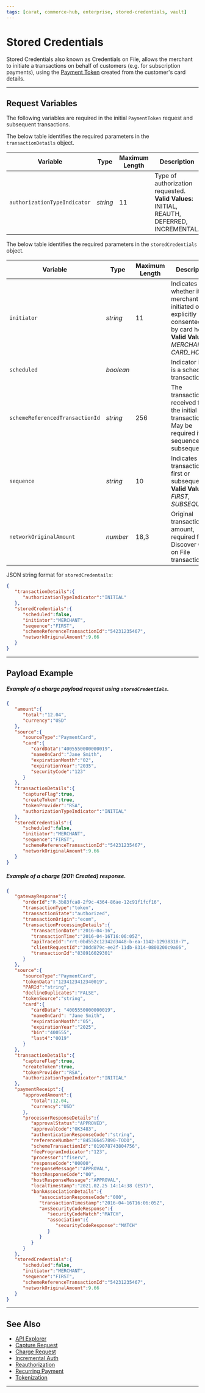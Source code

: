 ```yaml
---
tags: [carat, commerce-hub, enterprise, stored-credentials, vault]
---
```


# Stored Credentials

Stored Credentials also known as Credentials on File, allows the merchant to initiate a transactions on behalf of customers (e.g. for subscription payments), using the [Payment Token](?path=docs/Resources/API-Documents/Payments_VAS/Payment-Token.md) created from the customer's card details.

---

## Request Variables

The following variables are required in the initial `PaymentToken` request and subsequent transactions.

<!--
type: tab
title: transactionDetails
-->

The below table identifies the required parameters in the `transactionDetails` object.

| Variable | Type | Maximum Length | Description |
| -------- | -- | ------------ | ------------------ |
| `authorizationTypeIndicator` | *string* | 11 | Type of authorization requested. **Valid Values:** INITIAL, REAUTH, DEFERRED, INCREMENTAL. |

<!--
type: tab
title: storedCredentials
-->

The below table identifies the required parameters in the `storedCredentials` object.

| Variable | Type | Maximum Length | Description |
| -------- | -- | ------------ | ------------------ |
| `initiator` | *string* | 11 | Indicates whether it is a merchant-initiated or explicitly consented to by card holder. **Valid Values:** *MERCHANT*, *CARD_HOLDER* |
| `scheduled` | *boolean* |  | Indicator if this is a scheduled transaction. |
| `schemeReferencedTransactionId` | *string* | 256 | The transaction ID received from the initial transaction. May be required if sequence is subsequent. |
| `sequence` | *string* | 10 | Indicates if the transaction is first or subsequent. **Valid Values:** *FIRST*, *SUBSEQUENT* |
| `networkOriginalAmount` | *number* | 18,3 | Original transaction amount, required for Discover Card on File transactions. |

<!--
type: tab
title: JSON Example
-->

JSON string format for `storedCredentails`:

```json
{
   "transactionDetails":{
      "authorizationTypeIndicator":"INITIAL"
   },
   "storedCredentials":{
      "scheduled":false,
      "initiator":"MERCHANT",
      "sequence":"FIRST",
      "schemeReferenceTransactionId":"54231235467",
      "networkOriginalAmount":9.66
   }
}
```

<!-- type: tab-end -->

---

## Payload Example

<!--
type: tab
title: Request
-->

##### Example of a charge payload request using `storedCredentials`.

```json
{
   "amount":{
      "total":"12.04",
      "currency":"USD"
   },
   "source":{
      "sourceType":"PaymentCard",
      "card":{
         "cardData":"4005550000000019",
         "nameOnCard":"Jane Smith",
         "expirationMonth":"02",
         "expirationYear":"2035",
         "securityCode":"123"
      }
   },
   "transactionDetails":{
      "captureFlag":true,
      "createToken":true,
      "tokenProvider":"RSA",
      "authorizationTypeIndicator":"INITIAL"
   },
   "storedCredentials":{
      "scheduled":false,
      "initiator":"MERCHANT",
      "sequence":"FIRST",
      "schemeReferenceTransactionId":"54231235467",
      "networkOriginalAmount":9.66
   }
}
```

<!--
type: tab
title: Response
-->

##### Example of a charge (201: Created) response.

```json
{
   "gatewayResponse":{
      "orderId":"R-3b83fca8-2f9c-4364-86ae-12c91f1fcf16",
      "transactionType":"token",
      "transactionState":"authorized",
      "transactionOrigin":"ecom",
      "transactionProcessingDetails":{
         "transactionDate":"2016-04-16",
         "transactionTime":"2016-04-16T16:06:05Z",
         "apiTraceId":"rrt-0bd552c12342d3448-b-ea-1142-12938318-7",
         "clientRequestId":"30dd879c-ee2f-11db-8314-0800200c9a66",
         "transactionId":"838916029301"
      }
   },
   "source":{
      "sourceType":"PaymentCard",
      "tokenData":"1234123412340019",
      "PARId":"string",
      "declineDuplicates":"FALSE",
      "tokenSource":"string",
      "card":{
         "cardData": "4005550000000019",
         "nameOnCard": "Jane Smith",
         "expirationMonth":"05",
         "expirationYear":"2025",
         "bin":"400555",
         "last4":"0019"
      }
   },
   "transactionDetails":{
      "captureFlag":true,
      "createToken":true,
      "tokenProvider":"RSA",
      "authorizationTypeIndicator":"INITIAL"
   },
   "paymentReceipt":{
      "approvedAmount":{
         "total":12.04,
         "currency":"USD"
      },
      "processorResponseDetails":{
         "approvalStatus":"APPROVED",
         "approvalCode":"OK3483",
         "authenticationResponseCode":"string",
         "referenceNumber":"845366457890-TODO",
         "schemeTransactionId":"019078743804756",
         "feeProgramIndicator":"123",
         "processor":"fiserv",
         "responseCode":"00000",
         "responseMessage":"APPROVAL",
         "hostResponseCode":"00",
         "hostResponseMessage":"APPROVAL",
         "localTimestamp":"2021.02.25 14:14:38 (EST)",
         "bankAssociationDetails":{
            "associationResponseCode":"000",
            "transactionTimestamp":"2016-04-16T16:06:05Z",
            "avsSecurityCodeResponse":{
               "securityCodeMatch":"MATCH",
               "association":{
                  "securityCodeResponse":"MATCH"
               }
            }
         }
      }
   },
   "storedCredentials":{
      "scheduled":false,
      "initiator":"MERCHANT",
      "sequence":"FIRST",
      "schemeReferenceTransactionId":"54231235467",
      "networkOriginalAmount":9.66
   }
}
```

<!-- type: tab-end -->


---

## See Also

- [API Explorer](../api/?type=post&path=/payments/v1/charges)
- [Capture Request](?path=docs/Resources/API-Documents/Payments/Capture.md)
- [Charge Request](?path=docs/Resources/API-Documents/Payments/Charges.md)
- [Incremental Auth](?path=docs/Resources/Guides/Authorizations/Incremental-Auth.md)
- [Reauthorization](?path=docs/Resources/Guides/Authorizations/Re-Auth.md)
- [Recurring Payment](?path=docs/Resources/Guides/Bill-Payments/Recurring-Installments.md)
- [Tokenization](?path=docs/Resources/API-Documents/Payments_VAS/Payment-Token.md)
---
